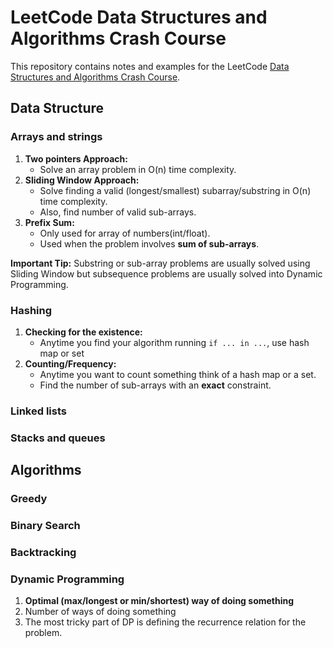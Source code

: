 # LeetCode Data Structures and Algorithms Crash Course

This repository contains notes and examples for the LeetCode [Data Structures and Algorithms Crash Course](https://leetcode.com/explore/interview/card/leetcodes-interview-crash-course-data-structures-and-algorithms/).

## Data Structure
### Arrays and strings
1. **Two pointers Approach:**
   * Solve an array problem in O(n) time complexity.
2. **Sliding Window Approach:**
   * Solve finding a valid (longest/smallest) subarray/substring in O(n) time complexity.
   * Also, find number of valid sub-arrays.
3. **Prefix Sum:**
   * Only used for array of numbers(int/float).
   * Used when the problem involves **sum of sub-arrays**.

**Important Tip:** Substring or sub-array problems are usually solved using Sliding Window but subsequence
problems are usually solved into Dynamic Programming.

### Hashing
1. **Checking for the existence:**
   * Anytime you find your algorithm running `if ... in ...`, use hash map or set
2. **Counting/Frequency:**
   * Anytime you want to count something think of a hash map or a set.
   * Find the number of sub-arrays with an **exact** constraint.

### Linked lists


### Stacks and queues


## Algorithms

### Greedy

### Binary Search

### Backtracking

### Dynamic Programming
1. **Optimal (max/longest or min/shortest) way of doing something**
2. Number of ways of doing something
3. The most tricky part of DP is defining the recurrence relation for the problem.
